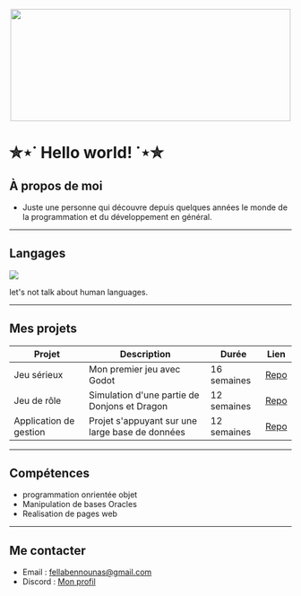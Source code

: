 <p align="center">
  <img src="https://i.pinimg.com/originals/16/c5/e1/16c5e10d2e38ac72766ab7135cfdc1af.gif" width="500" height="200" />
  

</p>

# ✮⋆˙ Hello world! ˙⋆✮

## À propos de moi
- Juste une personne qui découvre depuis quelques années le monde de la programmation et du développement en général.
  
---

## Langages  
<p align="left">
<img src="https://skillicons.dev/icons?i=c,dotnet,java,python,html,css,js,mysql,sqlite,php,godot" />
</p>


  let's not talk about human languages.

---

## Mes projets

| Projet | Description | Durée | Lien |
|--------|-------------| ------|------|
| Jeu sérieux | Mon premier jeu avec Godot | 16 semaines | [Repo](https://github.com/apt-install-fella/ArchiPoleNord) |
| Jeu de rôle | Simulation d'une partie de Donjons et Dragon | 12 semaines | [Repo](https://github.com/apt-install-fella/Donjon-Et-Dragon) |
| Application de gestion | Projet s'appuyant sur une large base de données | 12 semaines | [Repo](https://github.com/apt-install-fella/PimPomBro) |


---
## Compétences
- programmation onrientée objet
- Manipulation de bases Oracles
- Realisation de pages web
---

## Me contacter
- Email : fellabennounas@gmail.com  
- Discord : [Mon profil](https://discord.com/channels/@me/919215038621974568)

